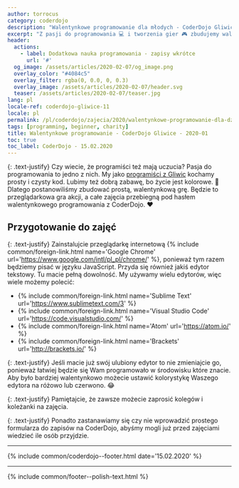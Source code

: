 ```yaml
---
author: torrocus
category: coderdojo
description: "Walentynkowe programowanie dla młodych - CoderDojo Gliwice #11"
excerpt: "Z pasji do programowania 💻 i tworzenia gier 🎮 zbudujemy walentynkową grę! ❤️"
header:
  actions:
    - label: Dodatkowa nauka programowania - zapisy wkrótce
      url: '#'
  og_image: /assets/articles/2020-02-07/og_image.png
  overlay_color: "#4084c5"
  overlay_filter: rgba(0, 0.0, 0, 0.3)
  overlay_image: /assets/articles/2020-02-07/header.svg
  teaser: /assets/articles/2020-02-07/teaser.jpg
lang: pl
locale-ref: coderdojo-gliwice-11
locale: pl
permalink: /pl/coderdojo/zajecia/2020/walentynkowe-programowanie-dla-dzieci-coderdojo-gliwice/
tags: [programming, beginner, charity]
title: Walentynkowe programowanie - CoderDojo Gliwice - 2020-01
toc: true
toc_label: CoderDojo - 15.02.2020
---
```


{: .text-justify}
Czy wiecie, że programiści też mają uczucia?
Pasja do programowania to jedno z nich.
My jako [programiści z Gliwic](https://fractalsoft.org/pl/zespol) kochamy prosty i czysty kod.
Lubimy też dobrą zabawę, bo życie jest kolorowe.
🦄
Dlatego postanowiliśmy zbudować prostą, walentynkową grę.
Będzie to przeglądarkowa gra akcji, a całe zajęcia przebiegną pod hasłem walentynkowego programowania z CoderDojo.
❤️

## Przygotowanie do zajęć

{: .text-justify}
Zainstalujcie przeglądarkę internetową
{% include common/foreign-link.html name='Google Chrome' url='https://www.google.com/intl/pl_pl/chrome/' %},
ponieważ tym razem będziemy pisać w języku JavaScript.
Przyda się również jakiś edytor tekstowy.
Tu macie pełną dowolność.
My używamy wielu edytorów, więc wiele możemy polecić:
+ {% include common/foreign-link.html name='Sublime Text' url='https://www.sublimetext.com/3' %}
+ {% include common/foreign-link.html name='Visual Studio Code' url='https://code.visualstudio.com/' %}
+ {% include common/foreign-link.html name='Atom' url='https://atom.io/' %}
+ {% include common/foreign-link.html name='Brackets' url='http://brackets.io/' %}

{: .text-justify}
Jeśli macie już swój ulubiony edytor to nie zmieniajcie go,
ponieważ łatwiej będzie się Wam programowało w środowisku które znacie.
Aby było bardziej walentynkowo możecie ustawić kolorystykę Waszego edytora na różowo lub czerwono.
😂

{: .text-justify}
Pamiętajcie, że zawsze możecie zaprosić kolegów i koleżanki na zajęcia.

{: .text-justify}
Ponadto zastanawiamy się czy nie wprowadzić prostego formularza do zapisów na CoderDojo, abyśmy mogli już przed zajęciami wiedzieć ile osób przyjdzie.

----

{% include common/coderdojo--footer.html date='15.02.2020' %}

----
{% include common/footer--polish-text.html %}
